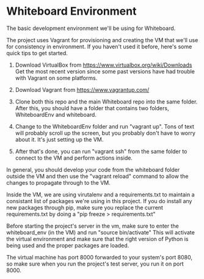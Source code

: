 # Whiteboard Environment
The basic development environment we'll be using for Whiteboard.

The project uses Vagrant for provisioning and creating the VM that we'll use for consistency in environment.
If you haven't used it before, here's some quick tips to get started.

1. Download VirtualBox from https://www.virtualbox.org/wiki/Downloads Get the most recent version since some past versions have had trouble with Vagrant on some platforms.

2. Download Vagrant from https://www.vagrantup.com/

3. Clone both this repo and the main Whiteboard repo into the same folder. After this, you should have a folder that contains two folders, WhiteboardEnv and whiteboard.

4. Change to the WhiteboardEnv folder and run "vagrant up". Tons of text will probably scroll up the screen, but you probably don't have to worry about it. It's just setting up the VM.

5. After that's done, you can run "vagrant ssh" from the same folder to connect to the VM and perform actions inside.

In general, you should develop your code from the whiteboard folder outside the VM and then use the "vagrant reload" command to allow the changes to propagate through to the VM.

Inside the VM, we are using virutalenv and a requirements.txt to maintain a consistant list of packages we're using in this project. 
If you do install any new packages through pip, make sure you replace the current requirements.txt by doing a "pip freeze > requirements.txt"

Before starting the project's server in the vm, make sure to enter the whiteboard\_env (in the VM) and run "source bin/activate" This will activate the virtual environment and make sure that the right version of Python is being used and the proper packages are loaded.

The virtual machine has port 8000 forwarded to your system's port 8080, so make sure when you run the project's test server, you run it on port 8000.
